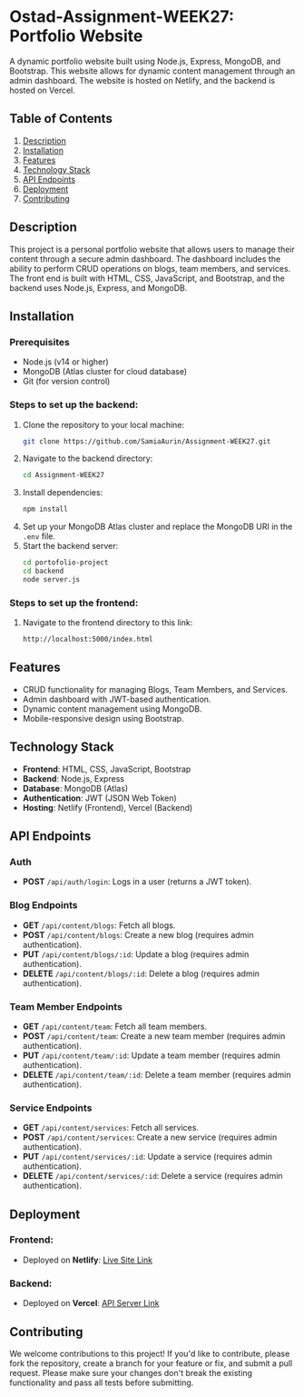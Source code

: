 # Ostad-Assignment-WEEK27: Portfolio Website

A dynamic portfolio website built using Node.js, Express, MongoDB, and Bootstrap. This website allows for dynamic content management through an admin dashboard. The website is hosted on Netlify, and the backend is hosted on Vercel.

## Table of Contents

1. [Description](#description)
2. [Installation](#installation)
3. [Features](#features)
4. [Technology Stack](#technology-stack)
5. [API Endpoints](#api-endpoints)
6. [Deployment](#deployment)
7. [Contributing](#contributing)

## Description

This project is a personal portfolio website that allows users to manage their content through a secure admin dashboard. The dashboard includes the ability to perform CRUD operations on blogs, team members, and services. The front end is built with HTML, CSS, JavaScript, and Bootstrap, and the backend uses Node.js, Express, and MongoDB.

## Installation

### Prerequisites
- Node.js (v14 or higher)
- MongoDB (Atlas cluster for cloud database)
- Git (for version control)

### Steps to set up the backend:
1. Clone the repository to your local machine:
    ```bash
    git clone https://github.com/SamiaAurin/Assignment-WEEK27.git
    ```
2. Navigate to the backend directory:
    ```bash
    cd Assignment-WEEK27
    ```
3. Install dependencies:
    ```bash
    npm install
    ```
4. Set up your MongoDB Atlas cluster and replace the MongoDB URI in the `.env` file.
5. Start the backend server:
    ```bash
    cd portofolio-project
    cd backend
    node server.js
    ```

### Steps to set up the frontend:
1. Navigate to the frontend directory to this link:
    ```bash
    http://localhost:5000/index.html
    ```

## Features

- CRUD functionality for managing Blogs, Team Members, and Services.
- Admin dashboard with JWT-based authentication.
- Dynamic content management using MongoDB.
- Mobile-responsive design using Bootstrap.

## Technology Stack

- **Frontend**: HTML, CSS, JavaScript, Bootstrap
- **Backend**: Node.js, Express
- **Database**: MongoDB (Atlas)
- **Authentication**: JWT (JSON Web Token)
- **Hosting**: Netlify (Frontend), Vercel (Backend)

## API Endpoints

### Auth
- **POST** `/api/auth/login`: Logs in a user (returns a JWT token).

### Blog Endpoints
- **GET** `/api/content/blogs`: Fetch all blogs.
- **POST** `/api/content/blogs`: Create a new blog (requires admin authentication).
- **PUT** `/api/content/blogs/:id`: Update a blog (requires admin authentication).
- **DELETE** `/api/content/blogs/:id`: Delete a blog (requires admin authentication).

### Team Member Endpoints
- **GET** `/api/content/team`: Fetch all team members.
- **POST** `/api/content/team`: Create a new team member (requires admin authentication).
- **PUT** `/api/content/team/:id`: Update a team member (requires admin authentication).
- **DELETE** `/api/content/team/:id`: Delete a team member (requires admin authentication).

### Service Endpoints
- **GET** `/api/content/services`: Fetch all services.
- **POST** `/api/content/services`: Create a new service (requires admin authentication).
- **PUT** `/api/content/services/:id`: Update a service (requires admin authentication).
- **DELETE** `/api/content/services/:id`: Delete a service (requires admin authentication).

## Deployment

### Frontend:
- Deployed on **Netlify**: [Live Site Link](https://mern-finalassignment.netlify.app/)

### Backend:
- Deployed on **Vercel**: [API Server Link](https://assignment-week-27-9wn8vyes6-samia-aurins-projects.vercel.app/)


## Contributing

We welcome contributions to this project! If you'd like to contribute, please fork the repository, create a branch for your feature or fix, and submit a pull request. Please make sure your changes don't break the existing functionality and pass all tests before submitting.



 
